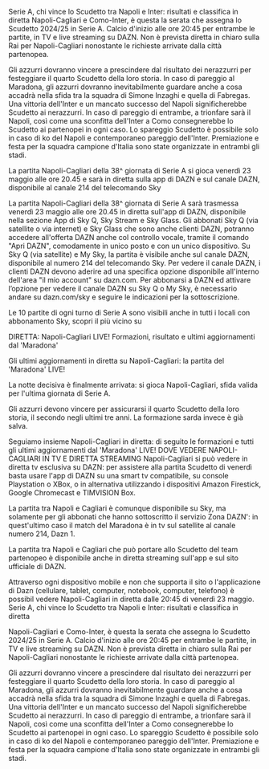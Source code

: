 Serie A, chi vince lo Scudetto tra Napoli e Inter: risultati e classifica in diretta
Napoli-Cagliari e Como-Inter, è questa la serata che assegna lo Scudetto 2024/25 in Serie A. Calcio d'inizio alle ore 20:45 per entrambe le partite, in TV e live streaming su DAZN. Non è prevista diretta in chiaro sulla Rai per Napoli-Cagliari nonostante le richieste arrivate dalla città partenopea.

Gli azzurri dovranno vincere a prescindere dal risultato dei nerazzurri per festeggiare il quarto Scudetto della loro storia. In caso di pareggio al Maradona, gli azzurri dovranno inevitabilmente guardare anche a cosa accadrà nella sfida tra la squadra di Simone Inzaghi e quella di Fabregas. Una vittoria dell'Inter e un mancato successo del Napoli significherebbe Scudetto ai nerazzurri. In caso di pareggio di entrambe, a trionfare sarà il Napoli, così come una sconfitta dell'Inter a Como consegnerebbe lo Scudetto ai partenopei in ogni caso. Lo spareggio Scudetto è possibile solo in caso di ko del Napoli e contemporaneo pareggio dell'Inter. Premiazione e festa per la squadra campione d'Italia sono state organizzate in entrambi gli stadi.

La partita Napoli-Cagliari della 38^ giornata di Serie A si gioca venerdì 23 maggio alle ore 20.45 e sarà in diretta sulla app di DAZN e sul canale DAZN, disponibile al canale 214 del telecomando Sky

La partita Napoli-Cagliari della 38^ giornata di Serie A sarà trasmessa venerdì 23 maggio alle ore 20.45 in diretta sull'app di DAZN, disponibile nella sezione App di Sky Q, Sky Stream e Sky Glass. Gli abbonati Sky Q (via satellite o via internet) e Sky Glass che sono anche clienti DAZN, potranno accedere all'offerta DAZN anche col controllo vocale, tramite il comando "Apri DAZN", comodamente in unico posto e con un unico dispositivo. Su Sky Q (via satellite) e My Sky, la partita è visibile anche sul canale DAZN, disponibile al numero 214 del telecomando Sky. Per vedere il canale DAZN, i clienti DAZN devono aderire ad una specifica opzione disponibile all'interno dell'area "il mio account" su dazn.com. Per abbonarsi a DAZN ed attivare l’opzione per vedere il canale DAZN su Sky Q o My Sky, è necessario andare su dazn.com/sky e seguire le indicazioni per la sottoscrizione.

 

Le 10 partite di ogni turno di Serie A sono visibili anche in tutti i locali con abbonamento Sky, scopri il più vicino su

DIRETTA: Napoli-Cagliari LIVE! Formazioni, risultato e ultimi aggiornamenti dal 'Maradona'

Gli ultimi aggiornamenti in diretta su Napoli-Cagliari: la partita del 'Maradona' LIVE!

La notte decisiva è finalmente arrivata: si gioca Napoli-Cagliari, sfida valida per l'ultima giornata di Serie A.

Gli azzurri devono vincere per assicurarsi il quarto Scudetto della loro storia, il secondo negli ultimi tre anni. La formazione sarda invece è già salva.

Seguiamo insieme Napoli-Cagliari in diretta: di seguito le formazioni e tutti gli ultimi aggiornamenti dal 'Maradona' LIVE!
DOVE VEDERE NAPOLI-CAGLIARI IN TV E DIRETTA STREAMING
Napoli-Cagliari si può vedere in diretta tv esclusiva su DAZN: per assistere alla partita Scudetto di venerdì basta usare l'app di DAZN su una smart tv compatibile, su console Playstation o XBox, o in alternativa utilizzando i dispositivi Amazon Firestick, Google Chromecast e TIMVISION Box.

La partita tra Napoli e Cagliari è comunque disponibile su Sky, ma solamente per gli abbonati che hanno sottoscritto il servizio Zona DAZN': in quest'ultimo caso il match del Maradona è in tv sul satellite al canale numero 214, Dazn 1.

La partita tra Napoli e Cagliari che può portare allo Scudetto del team partenopeo è disponibile anche in diretta streaming sull'app e sul sito ufficiale di DAZN.

Attraverso ogni dispositivo mobile e non che supporta il sito o l'applicazione di Dazn (cellulare, tablet, computer, notebook, computer, telefono) è possibil vedere Napoli-Cagliari in diretta dalle 20:45 di venerdì 23 maggio.
Serie A, chi vince lo Scudetto tra Napoli e Inter: risultati e classifica in diretta

Napoli-Cagliari e Como-Inter, è questa la serata che assegna lo Scudetto 2024/25 in Serie A. Calcio d'inizio alle ore 20:45 per entrambe le partite, in TV e live streaming su DAZN. Non è prevista diretta in chiaro sulla Rai per Napoli-Cagliari nonostante le richieste arrivate dalla città partenopea.

Gli azzurri dovranno vincere a prescindere dal risultato dei nerazzurri per festeggiare il quarto Scudetto della loro storia. In caso di pareggio al Maradona, gli azzurri dovranno inevitabilmente guardare anche a cosa accadrà nella sfida tra la squadra di Simone Inzaghi e quella di Fabregas. Una vittoria dell'Inter e un mancato successo del Napoli significherebbe Scudetto ai nerazzurri. In caso di pareggio di entrambe, a trionfare sarà il Napoli, così come una sconfitta dell'Inter a Como consegnerebbe lo Scudetto ai partenopei in ogni caso. Lo spareggio Scudetto è possibile solo in caso di ko del Napoli e contemporaneo pareggio dell'Inter. Premiazione e festa per la squadra campione d'Italia sono state organizzate in entrambi gli stadi.
